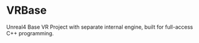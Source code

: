 # VRBase
Unreal4 Base VR Project with separate internal engine, built for full-access C++ programming.
